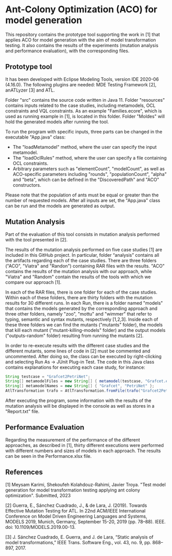 # Ant-Colony Optimization (ACO) for model generation
This repository contains the prototype tool supporting the work in [1] that applies ACO for model generation with the aim of model transformation testing. It also contains the results of the experiments (mutation analysis and performance evaluation), with the corresponding files. 


## Prototype tool 
It has been developed with Eclipse Modeling Tools, version IDE 2020-06 (4.16.0). The following plugins are needed: MDE Testing Framework [2], anATLyzer [3] and ATL.

Folder "src" contains the source code written in Java 11. Folder "resources" contains inputs related to the case studies, including metamodels, OCL constraints and VQL constraints. As an example "Families.ecore", which is used as running example in [1], is located in this folder. Folder "Moldes" will hold the generated models after running the tool.

To run the program with specific inputs, three parts can be changed in the executable "App.java" class:
* The "loadMetamodel" method, where the user can specify the input metamodel.
* The "loadOclRules" method, where the user can specify a file containing OCL constraints.
* Arbitrary parameters such as "elementCount", "modelCount", as well as ACO-specific parameters including "rounds", "populationCount", "alpha" and "beta", which can be defined in the "DiscoveredPath" and "ACO" constructors.

Please note that the population of ants must be equal or greater than the number of requested models. After all inputs are set, the "App.java" class can be run and the models are generated as output.

## Mutation Analysis

Part of the evaluation of this tool consists in mutation analysis performed with the tool presented in [2]. 

The results of the mutation analysis performed on five case studies [1] are included in this GitHub project. In particular, folder “analysis” contains all the artifacts regarding each of the case studies. There are three folders ("ACO", "Viatra" and "Randon") containing RAR files with the results. "ACO" contains the results of the mutation analysis with our approach, while "Viatra" and "Random" contain the results of the tools with which we compare our approach [1].

In each of the RAR files, there is one folder for each of the case studies. Within each of these folders, there are thirty folders with the mutation results for 30 different runs. In each Run, there is a folder named "models" that contains the models generated by the corresponding approach and three other folders, namely "zoo", "mottu" and "wimmer" that refer to typing, semantic and syntax mutants, respectively [1,2,3]. Inside each of these three folders we can find the mutants ("mutants" folder), the models that kill each mutant ("mutant-killing-models" folder) and the output models ("outputs-random" folder) resulting from running the mutants [2]. 

In order to re-execute results with the different case studies and the different mutants, some lines of code in [2] must be commented and uncommented. After doing so, the class can be executed by right-clicking and selecting Run As -> JUnit Plug-in Test. The code in this Java class contains explanations for executing each case study, for instance:

```java
String testcase = "Grafcet2PetriNet";
String[] metamodelFiles = new String[] { metamodel(testcase, "Grafcet.ecore"), metamodel(testcase, "PetriNet.ecore") };
String[] metamodelNames = new String[] { "Grafcet", "PetriNet" };	
AtlTransformation trafo = AtlTransformation.fromFile(trafo("Grafcet2PetriNet", "Grafcet2PetriNet.atl"), metamodelFiles, metamodelNames);
```

After executing the program, some information with the results of the mutation analysis will be displayed in the console as well as stores in a "Report.txt" file.

## Performance Evaluation

Regarding the measurement of the performance of the different approaches, as described in [1], thirty different executions were performed with different numbers and sizes of models in each approach. The results can be seen in the Performance.xlsx file. 

## References

[1] Meysam Karimi, Shekoufeh Kolahdouz-Rahimi, Javier Troya. "Test model generation for model transformation testing applying ant colony optimization". Submitted, 2023

[2] Guerra, E., Sánchez Cuadrado, J., & de Lara, J. (2019). Towards Effective Mutation Testing for ATL. In 22nd ACM/IEEE International Conference on Model Driven Engineering Languages and Systems, MODELS 2019, Munich, Germany, September 15-20, 2019 (pp. 78–88). IEEE. doi: 10.1109/MODELS.2019.00-13.

[3] J. Sánchez Cuadrado, E. Guerra, and J. de Lara, “Static analysis of model transformations,” IEEE Trans. Software Eng., vol. 43, no. 9, pp. 868–897, 2017.

